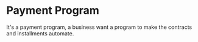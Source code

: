 # Payment Program
It's a payment program, a business want a program to make the contracts and installments automate.
